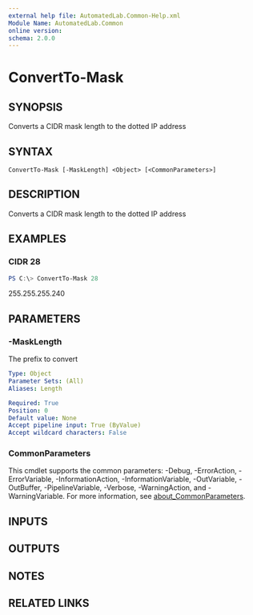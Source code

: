```yaml
---
external help file: AutomatedLab.Common-Help.xml
Module Name: AutomatedLab.Common
online version:
schema: 2.0.0
---
```


# ConvertTo-Mask

## SYNOPSIS
Converts a CIDR mask length to the dotted IP address

## SYNTAX

```
ConvertTo-Mask [-MaskLength] <Object> [<CommonParameters>]
```

## DESCRIPTION
Converts a CIDR mask length to the dotted IP address

## EXAMPLES

### CIDR 28

```powershell
PS C:\> ConvertTo-Mask 28
```

255.255.255.240

## PARAMETERS

### -MaskLength
The prefix to convert

```yaml
Type: Object
Parameter Sets: (All)
Aliases: Length

Required: True
Position: 0
Default value: None
Accept pipeline input: True (ByValue)
Accept wildcard characters: False
```

### CommonParameters
This cmdlet supports the common parameters: -Debug, -ErrorAction, -ErrorVariable, -InformationAction, -InformationVariable, -OutVariable, -OutBuffer, -PipelineVariable, -Verbose, -WarningAction, and -WarningVariable. For more information, see [about_CommonParameters](http://go.microsoft.com/fwlink/?LinkID=113216).

## INPUTS

## OUTPUTS

## NOTES

## RELATED LINKS
